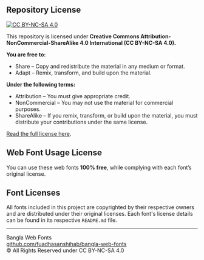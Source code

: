## Repository License 
[![CC BY-NC-SA 4.0](https://img.shields.io/badge/License-CC%20BY--NC--SA%204.0-blue.svg)](https://creativecommons.org/licenses/by-nc-sa/4.0/)

This repository is licensed under **Creative Commons Attribution-NonCommercial-ShareAlike 4.0 International (CC BY-NC-SA 4.0).**  

**You are free to:**
- Share – Copy and redistribute the material in any medium or format.  
- Adapt – Remix, transform, and build upon the material.  

**Under the following terms:**
- Attribution – You must give appropriate credit.  
- NonCommercial – You may not use the material for commercial purposes.  
- ShareAlike – If you remix, transform, or build upon the material, you must distribute your contributions under the same license.
 
[Read the full license here](https://creativecommons.org/licenses/by-nc-sa/4.0/).  

## Web Font Usage License 
You can use these web fonts **100% free**, while complying with each font’s original license.

## Font Licenses  
All fonts included in this project are copyrighted by their respective owners and are distributed under their original licenses. Each font's license details can be found in its respective `README.md` file.  

---

Bangla Web Fonts <br>
[github.com/fuadhasanshihab/bangla-web-fonts](https://github.com/fuadhasanshihab/bangla-web-fonts) <br>
© All Rights Reserved under CC BY-NC-SA 4.0  
